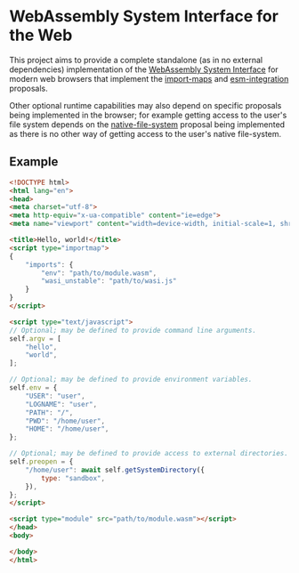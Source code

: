 # WebAssembly System Interface for the Web

This project aims to provide a complete standalone (as in no external
dependencies) implementation of the [WebAssembly System
Interface](https://github.com/webassembly/wasi) for modern web browsers that
implement the [import-maps](https://github.com/wicg/import-maps) and
[esm-integration](https://github.com/webassembly/esm-integration) proposals.

Other optional runtime capabilities may also depend on specific proposals being
implemented in the browser; for example getting access to the user's file
system depends on the [native-file-system](https://github.com/WICG/native-file-system)
proposal being implemented as there is no other way of getting access to the
user's native file-system.

## Example

```html
<!DOCTYPE html>
<html lang="en">
<head>
<meta charset="utf-8">
<meta http-equiv="x-ua-compatible" content="ie=edge">
<meta name="viewport" content="width=device-width, initial-scale=1, shrink-to-fit=no">

<title>Hello, world!</title>
<script type="importmap">
{
	"imports": {
		"env": "path/to/module.wasm",
		"wasi_unstable": "path/to/wasi.js"
	}
}
</script>

<script type="text/javascript">
// Optional; may be defined to provide command line arguments.
self.argv = [
	"hello",
	"world",
];

// Optional; may be defined to provide environment variables.
self.env = {
	"USER": "user",
	"LOGNAME": "user",
	"PATH": "/",
	"PWD": "/home/user",
	"HOME": "/home/user",
};

// Optional; may be defined to provide access to external directories.
self.preopen = {
	"/home/user": await self.getSystemDirectory({
		type: "sandbox",
	}),
};
</script>

<script type="module" src="path/to/module.wasm"></script>
</head>
<body>

</body>
</html>
```
